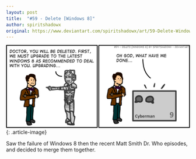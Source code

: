 ```yaml
---
layout: post
title:  "#59 - Delete [Windows 8]"
author: spiritshadowx
original: https://www.deviantart.com/spiritshadowx/art/59-Delete-Windows-8-372829948
---
```


![](/assets/img/2013-05-20.webp)
{: .article-image}

Saw the failure of Windows 8 then the recent Matt Smith Dr. Who episodes, and decided to merge them together.
